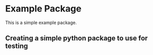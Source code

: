 # Example Package

This is a simple example package. 

## Creating a simple python package to use for testing
